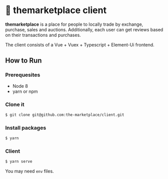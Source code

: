 # :construction: themarketplace client

**themarketplace** is a place for people to locally trade by exchange, purchase, sales and auctions. Additionally, each user can get reviews based on their transactions and purchases.

The client consists of a Vue + Vuex + Typescript + Element-Ui frontend.

## How to Run

### Prerequesites
- Node 8
- yarn or npm

### Clone it
```bash
$ git clone git@github.com:the-marketplace/client.git
```

### Install packages
```bash
$ yarn
```

### Client
```bash
$ yarn serve
```

You may need `env` files.
